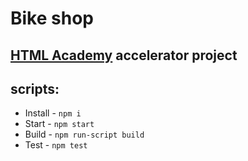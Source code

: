 # Bike shop 

## [HTML Academy](https://htmlacademy.ru/) accelerator project


## scripts:
* Install - `npm i`
* Start - `npm start`
* Build - `npm run-script build`
* Test - `npm test`
